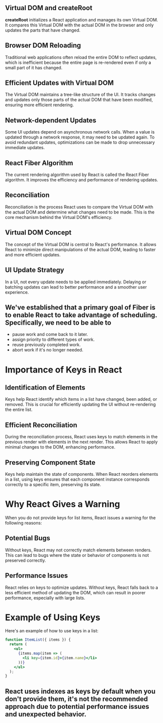 ## Virtual DOM and createRoot

**createRoot** initializes a React application and manages its own Virtual DOM. It compares this Virtual DOM with the actual DOM in the browser and only updates the parts that have changed.

## Browser DOM Reloading

Traditional web applications often reload the entire DOM to reflect updates, which is inefficient because the entire page is re-rendered even if only a small part of it has changed.

## Efficient Updates with Virtual DOM

The Virtual DOM maintains a tree-like structure of the UI. It tracks changes and updates only those parts of the actual DOM that have been modified, ensuring more efficient rendering.

## Network-dependent Updates

Some UI updates depend on asynchronous network calls. When a value is updated through a network response, it may need to be updated again. To avoid redundant updates, optimizations can be made to drop unnecessary immediate updates.

## React Fiber Algorithm

The current rendering algorithm used by React is called the React Fiber algorithm. It improves the efficiency and performance of rendering updates.

## Reconciliation

Reconciliation is the process React uses to compare the Virtual DOM with the actual DOM and determine what changes need to be made. This is the core mechanism behind the Virtual DOM's efficiency.

## Virtual DOM Concept

The concept of the Virtual DOM is central to React's performance. It allows React to minimize direct manipulations of the actual DOM, leading to faster and more efficient updates.

## UI Update Strategy

In a UI, not every update needs to be applied immediately. Delaying or batching updates can lead to better performance and a smoother user experience.

## We've established that a primary goal of Fiber is to enable React to take advantage of scheduling. Specifically, we need to be able to
- pause work and come back to it later.
- assign priority to different types of work.
- reuse previously completed work.
- abort work if it's no longer needed.

# Importance of Keys in React

## Identification of Elements

Keys help React identify which items in a list have changed, been added, or removed. This is crucial for efficiently updating the UI without re-rendering the entire list.

## Efficient Reconciliation

During the reconciliation process, React uses keys to match elements in the previous render with elements in the next render. This allows React to apply minimal changes to the DOM, enhancing performance.

## Preserving Component State

Keys help maintain the state of components. When React reorders elements in a list, using keys ensures that each component instance corresponds correctly to a specific item, preserving its state.

# Why React Gives a Warning

When you do not provide keys for list items, React issues a warning for the following reasons:

## Potential Bugs

Without keys, React may not correctly match elements between renders. This can lead to bugs where the state or behavior of components is not preserved correctly.

## Performance Issues

React relies on keys to optimize updates. Without keys, React falls back to a less efficient method of updating the DOM, which can result in poorer performance, especially with large lists.

# Example of Using Keys

Here's an example of how to use keys in a list:

```jsx
function ItemList({ items }) {
  return (
    <ul>
      {items.map(item => (
        <li key={item.id}>{item.name}</li>
      ))}
    </ul>
  );
}
```

## React uses indexes as keys by default when you don't provide them, it's not the recommended approach due to potential performance issues and unexpected behavior.